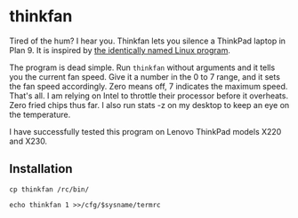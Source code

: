 # thinkfan
Tired of the hum? I hear you. Thinkfan lets you silence a ThinkPad laptop in Plan 9. It is inspired by [the identically named Linux program](http://thinkfan.sourceforge.net).  

The program is dead simple. Run `thinkfan` without arguments and it tells you the current fan speed. Give it a number in the 0 to 7 range, and it sets the fan speed accordingly. Zero means off, 7 indicates the maximum speed. That's all. I am relying on Intel to throttle their processor before it overheats. Zero fried chips thus far. I also run stats -z on my desktop to keep an eye on the temperature. 

I have successfully tested this program on Lenovo ThinkPad models X220 and X230.

## Installation
`cp thinkfan /rc/bin/`

`echo thinkfan 1 >>/cfg/$sysname/termrc`
